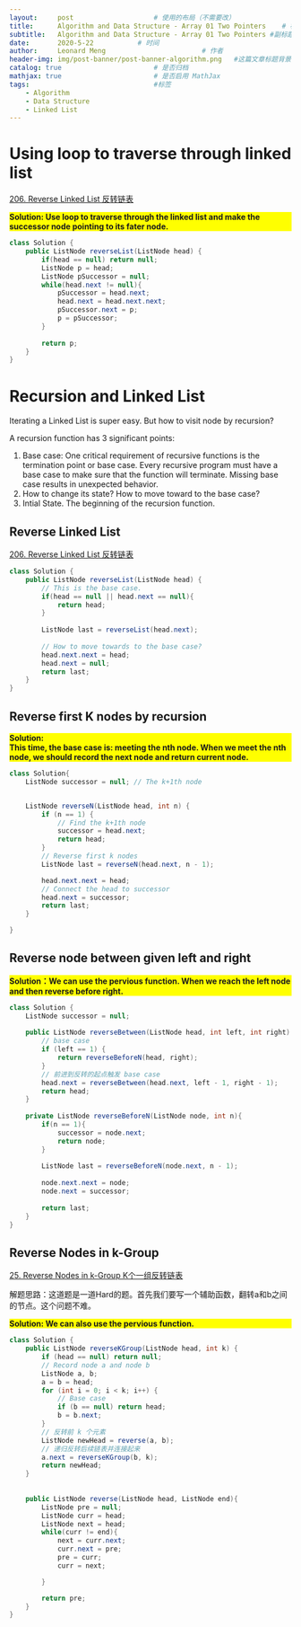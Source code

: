 ```yaml
---
layout:     post   				    # 使用的布局（不需要改）
title:      Algorithm and Data Structure - Array 01 Two Pointers   	# 标题 
subtitle:   Algorithm and Data Structure - Array 01 Two Pointers #副标题
date:       2020-5-22			# 时间
author:     Leonard Meng						# 作者
header-img: img/post-banner/post-banner-algorithm.png 	#这篇文章标题背景图片
catalog: true 						# 是否归档
mathjax: true                       # 是否启用 MathJax
tags:								#标签
    - Algorithm
    - Data Structure
    - Linked List
---
```


# Using loop to traverse through linked list

[206. Reverse Linked List 反转链表](https://leetcode.com/problems/reverse-linked-list/)

<p style="background:yellow; font-weight:bold">
Solution: Use loop to traverse through the linked list and make the successor node pointing to its fater node.
</p>

```java
class Solution {
    public ListNode reverseList(ListNode head) {
        if(head == null) return null;
        ListNode p = head;
        ListNode pSuccessor = null;
        while(head.next != null){
            pSuccessor = head.next;
            head.next = head.next.next;
            pSuccessor.next = p;
            p = pSuccessor;
        }
        
        return p;
    }
}

```

# Recursion and Linked List

Iterating a Linked List is super easy. But how to visit node by recursion?


A recursion function has 3 significant points: 
1.  Base case: One critical requirement of recursive functions is the termination point or base case. Every recursive program must have a base case to make sure that the function will terminate. Missing base case results in unexpected behavior.
2. How to change its state? How to move toward to the base case?
3. Intial State. The beginning of the recursion function.

## Reverse Linked List
[206. Reverse Linked List 反转链表](https://leetcode.com/problems/reverse-linked-list/)


   ```java
   class Solution {
       public ListNode reverseList(ListNode head) {
           // This is the base case.
           if(head == null || head.next == null){
               return head;
           }
           
           ListNode last = reverseList(head.next);
           
           // How to move towards to the base case?
           head.next.next = head;
           head.next = null;
           return last;
       }
   }
   ```


## Reverse first K nodes by recursion

<p style="background:yellow; font-weight:bold">
Solution: <br>
This time, the base case is: meeting the nth node. When we meet the nth node, we should record the next node and return current node.
</p>

```java
class Solution{
    ListNode successor = null; // The k+1th node


    ListNode reverseN(ListNode head, int n) {
        if (n == 1) {
            // Find the k+1th node
            successor = head.next;
            return head;
        }
        // Reverse first k nodes
        ListNode last = reverseN(head.next, n - 1);

        head.next.next = head;
        // Connect the head to successor
        head.next = successor;
        return last;
    }

}

```

## Reverse node between given left and right


<p style="background:yellow; font-weight:bold">
Solution：We can use the pervious function. When we reach the left node and then reverse before right.
</p>


```java
class Solution {
    ListNode successor = null;
    
    public ListNode reverseBetween(ListNode head, int left, int right) {
        // base case
        if (left == 1) {
            return reverseBeforeN(head, right);
        }
        // 前进到反转的起点触发 base case
        head.next = reverseBetween(head.next, left - 1, right - 1);
        return head;
    }
    
    private ListNode reverseBeforeN(ListNode node, int n){
        if(n == 1){
            successor = node.next;
            return node;
        }
        
        ListNode last = reverseBeforeN(node.next, n - 1);
        
        node.next.next = node;
        node.next = successor;
        
        return last;
    }
}
```

## Reverse Nodes in k-Group

[25. Reverse Nodes in k-Group K个一组反转链表](https://leetcode.com/problems/reverse-nodes-in-k-group/)

解题思路：这道题是一道Hard的题。首先我们要写一个辅助函数，翻转a和b之间的节点。这个问题不难。

<p style="background:yellow; font-weight:bold">
Solution: We can also use the pervious function. 
</p>

```java
class Solution {
    public ListNode reverseKGroup(ListNode head, int k) {
        if (head == null) return null;
        // Record node a and node b
        ListNode a, b;
        a = b = head;
        for (int i = 0; i < k; i++) {
            // Base case
            if (b == null) return head;
            b = b.next;
        }
        // 反转前 k 个元素
        ListNode newHead = reverse(a, b);
        // 递归反转后续链表并连接起来
        a.next = reverseKGroup(b, k);
        return newHead; 
    }
    
    
    public ListNode reverse(ListNode head, ListNode end){
        ListNode pre = null;
        ListNode curr = head;
        ListNode next = head;
        while(curr != end){
            next = curr.next;
            curr.next = pre;
            pre = curr;
            curr = next;

        }

        return pre;
    }
}
```

## 